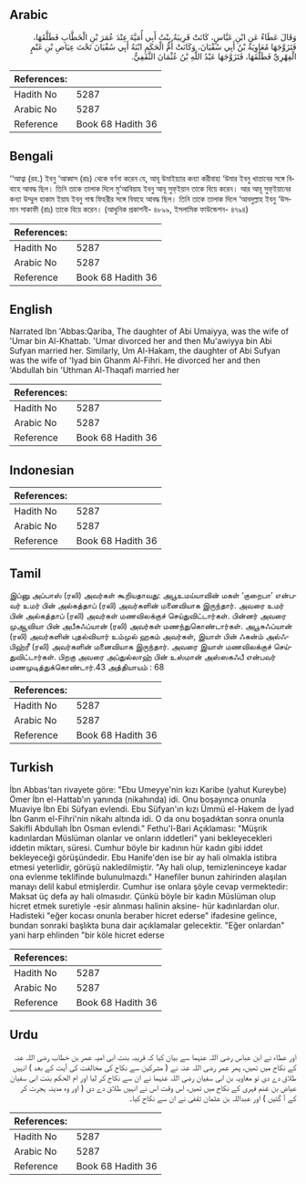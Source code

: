 ## Arabic


<div dir="rtl" lang="ar" style={{fontSize:'larger',backgroundColor:'#f8f9fa',padding:20}}>
وَقَالَ عَطَاءٌ عَنِ ابْنِ عَبَّاسٍ، كَانَتْ قَرِيبَةُ بِنْتُ أَبِي أُمَيَّةَ عِنْدَ عُمَرَ بْنِ الْخَطَّابِ فَطَلَّقَهَا، فَتَزَوَّجَهَا مُعَاوِيَةُ بْنُ أَبِي سُفْيَانَ، وَكَانَتْ أُمُّ الْحَكَمِ ابْنَةُ أَبِي سُفْيَانَ تَحْتَ عِيَاضِ بْنِ غَنْمٍ الْفِهْرِيِّ فَطَلَّقَهَا، فَتَزَوَّجَهَا عَبْدُ اللَّهِ بْنُ عُثْمَانَ الثَّقَفِيُّ‏.‏
</div>
<div style={{backgroundColor:'#f8f9fa',padding:20, marginBottom: 10}}><table> <thead> <tr> <th>References:</th> <th></th> </tr> </thead> <tbody><tr><td>Hadith No</td><td>5287</td></tr><tr><td>Arabic No</td><td>5287</td></tr><tr><td>Reference</td><td>Book 68 Hadith 36</td></tr></tbody></table></div>

## Bengali


<div dir="ltr" lang="bn" style={{fontSize:'larger',backgroundColor:'#f8f9fa',padding:20}}>
‘‘আত্বা (রহ.) ইবনু ‘আব্বাস (রাঃ) থেকে বর্ণনা করেন যে, আবূ উমাইয়্যার কন্যা করীবাহা ‘উমার ইবনু খাত্তাবের সঙ্গে বিবাহে আবদ্ধ ছিল। তিনি তাকে তালাক দিলে মু‘আবিয়াহ ইবনু আবূ সুফ্ইয়ান তাকে বিয়ে করেন। আর আবূ সুফ্ইয়ানের কন্যা উম্মুল হাকাম ইয়ায ইবনু গান্ম ফিহরীর সঙ্গে বিবাহে আবদ্ধ ছিল। তিনি তাকে তালাক দিলে ‘আবদুল্লাহ ইবনু ‘উসমান সাকাফী (রাঃ) তাকে বিয়ে করেন। (আধুনিক প্রকাশনী- ৪৮৯৯, ইসলামিক ফাউন্ডেশন- ৪৭৯৪)
</div>
<div style={{backgroundColor:'#f8f9fa',padding:20, marginBottom: 10}}><table> <thead> <tr> <th>References:</th> <th></th> </tr> </thead> <tbody><tr><td>Hadith No</td><td>5287</td></tr><tr><td>Arabic No</td><td>5287</td></tr><tr><td>Reference</td><td>Book 68 Hadith 36</td></tr></tbody></table></div>

## English


<div dir="ltr" lang="en" style={{fontSize:'larger',backgroundColor:'#f8f9fa',padding:20}}>
Narrated Ibn 'Abbas:Qariba, The daughter of Abi Umaiyya, was the wife of 'Umar bin Al-Khattab. 'Umar divorced her and then Mu'awiyya bin Abi Sufyan married her. Similarly, Um Al-Hakam, the daughter of Abi Sufyan was the wife of 'Iyad bin Ghanm Al-Fihri. He divorced her and then 'Abdullah bin 'Uthman Al-Thaqafi married her
</div>
<div style={{backgroundColor:'#f8f9fa',padding:20, marginBottom: 10}}><table> <thead> <tr> <th>References:</th> <th></th> </tr> </thead> <tbody><tr><td>Hadith No</td><td>5287</td></tr><tr><td>Arabic No</td><td>5287</td></tr><tr><td>Reference</td><td>Book 68 Hadith 36</td></tr></tbody></table></div>

## Indonesian


<div dir="ltr" lang="id" style={{fontSize:'larger',backgroundColor:'#f8f9fa',padding:20}}>

</div>
<div style={{backgroundColor:'#f8f9fa',padding:20, marginBottom: 10}}><table> <thead> <tr> <th>References:</th> <th></th> </tr> </thead> <tbody><tr><td>Hadith No</td><td>5287</td></tr><tr><td>Arabic No</td><td>5287</td></tr><tr><td>Reference</td><td>Book 68 Hadith 36</td></tr></tbody></table></div>

## Tamil


<div dir="ltr" lang="ta" style={{fontSize:'larger',backgroundColor:'#f8f9fa',padding:20}}>
இப்னு அப்பாஸ் (ரலி) அவர்கள் கூறியதாவது: அபூஉமய்யாவின் மகள் ‘குறைபா’ என்பவர் உமர் பின் அல்கத்தாப் (ரலி) அவர்களின் மனைவியாக இருந்தார். அவரை உமர் பின் அல்கத்தாப் (ரலி) அவர்கள் மணவிலக்குச் செய்துவிட்டார்கள். பின்னர் அவரை முஆவியா பின் அபீசுஃப்யான் (ரலி) அவர்கள் மணந்துகொண்டார்கள். அபூசுஃப்யான் (ரலி) அவர்களின் புதல்வியார் உம்முல் ஹகம் அவர்கள், இயாள் பின் ஃகன்ம் அல்ஃபிஹ்ரீ (ரலி) அவர்களின் மனைவியாக இருந்தார். அவரை இயாள் மணவிலக்குச் செய்துவிட்டார்கள். பிறகு அவரை அப்துல்லாஹ் பின் உஸ்மான் அஸ்ஸகஃபீ என்பவர் மணமுடித்துக்கொண்டார்.43 அத்தியாயம் : 68
</div>
<div style={{backgroundColor:'#f8f9fa',padding:20, marginBottom: 10}}><table> <thead> <tr> <th>References:</th> <th></th> </tr> </thead> <tbody><tr><td>Hadith No</td><td>5287</td></tr><tr><td>Arabic No</td><td>5287</td></tr><tr><td>Reference</td><td>Book 68 Hadith 36</td></tr></tbody></table></div>

## Turkish


<div dir="ltr" lang="tr" style={{fontSize:'larger',backgroundColor:'#f8f9fa',padding:20}}>
İbn Abbas'tan rivayete göre: "Ebu Umeyye'nin kızı Karibe (yahut Kureybe) Ömer İbn el-Hattab'ın yanında (nikahında) idi. Onu boşayınca onunla Muaviye İbn Ebi Süfyan evlendi. Ebu Süfyan'ın kızı Ümmü el-Hakem de İyad İbn Ganm el-Fihri'nin nikahı altında idi. O da onu boşadıktan sonra onunla Sakifli Abdullah İbn Osman evlendi." Fethu'l-Bari Açıklaması: "Müşrik kadınlardan Müslüman olanlar ve onların iddetleri" yani bekleyecekleri iddetin miktarı, süresi. Cumhur böyle bir kadının hür kadın gibi iddet bekleyeceği görüşündedir. Ebu Hanife'den ise bir ay hali olmakla istibra etmesi yeterlidir, görüşü nakledilmiştir. "Ay hali olup, temizleninceye kadar ona evlenme teklifinde bulunulmazdı." Hanefiler bunun zahirinden alaşılan manayı delil kabul etmişlerdir. Cumhur ise onlara şöyle cevap vermektedir: Maksat üç defa ay hali olmasıdır. Çünkü böyle bir kadın Müslüman olup hicret etmek suretiyle -esir alınması halinin aksine- hür kadınlardan olur. Hadisteki "eğer kocası onunla beraber hicret ederse" ifadesine gelince, bundan sonraki başlıkta buna dair açıklamalar gelecektir. "Eğer onlardan" yani harp ehlinden "bir köle hicret ederse
</div>
<div style={{backgroundColor:'#f8f9fa',padding:20, marginBottom: 10}}><table> <thead> <tr> <th>References:</th> <th></th> </tr> </thead> <tbody><tr><td>Hadith No</td><td>5287</td></tr><tr><td>Arabic No</td><td>5287</td></tr><tr><td>Reference</td><td>Book 68 Hadith 36</td></tr></tbody></table></div>

## Urdu


<div dir="rtl" lang="ur" style={{fontSize:'larger',backgroundColor:'#f8f9fa',padding:20}}>
اور عطاء نے ابن عباس رضی اللہ عنہما سے بیان کیا کہ قریبہ بنت ابی امیہ عمر بن خطاب رضی اللہ عنہ کے نکاح میں تھیں، پھر عمر رضی اللہ عنہ نے ( مشرکین سے نکاح کی مخالفت کی آیت کے بعد ) انہیں طلاق دے دی تو معاویہ بن ابی سفیان رضی اللہ عنہما نے ان سے نکاح کر لیا اور ام الحکم بنت ابی سفیان عیاض بن غنم فہری کے نکاح میں تھیں، اس وقت اس نے انہیں طلاق دے دی ( اور وہ مدینہ ہجرت کر کے آ گئیں ) اور عبداللہ بن عثمان ثقفی نے ان سے نکاح کیا۔
</div>
<div style={{backgroundColor:'#f8f9fa',padding:20, marginBottom: 10}}><table> <thead> <tr> <th>References:</th> <th></th> </tr> </thead> <tbody><tr><td>Hadith No</td><td>5287</td></tr><tr><td>Arabic No</td><td>5287</td></tr><tr><td>Reference</td><td>Book 68 Hadith 36</td></tr></tbody></table></div>